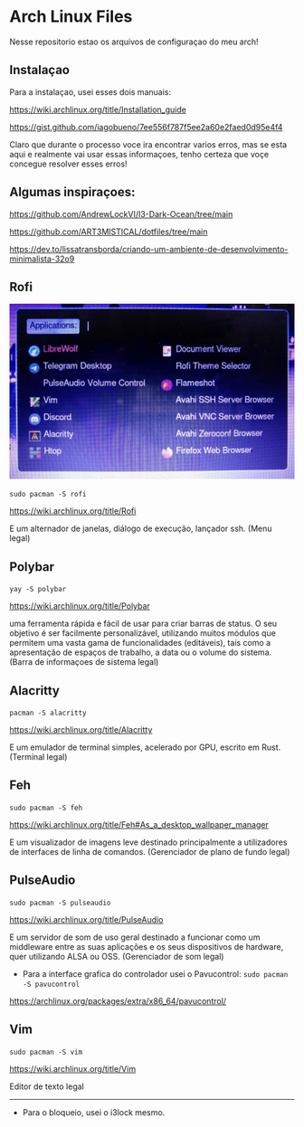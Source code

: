 # Arch Linux Files

Nesse repositorio estao os arquivos de configuraçao do meu arch!

## Instalaçao

Para a instalaçao, usei esses dois manuais:

https://wiki.archlinux.org/title/Installation_guide

https://gist.github.com/iagobueno/7ee556f787f5ee2a60e2faed0d95e4f4

Claro que durante o processo voce ira encontrar varios erros, mas se esta 
aqui e realmente vai usar essas informaçoes, tenho certeza que voçe concegue
resolver esses erros!

## Algumas inspiraçoes:

https://github.com/AndrewLockVI/I3-Dark-Ocean/tree/main

https://github.com/ART3MISTICAL/dotfiles/tree/main

https://dev.to/lissatransborda/criando-um-ambiente-de-desenvolvimento-minimalista-32o9

## Rofi

![rofi.jpg](./imagem/rofi.jpg)

`sudo pacman -S rofi`

https://wiki.archlinux.org/title/Rofi

E um alternador de janelas, diálogo de execução, lançador ssh. (Menu legal)

## Polybar
`yay -S polybar`

https://wiki.archlinux.org/title/Polybar

uma ferramenta rápida e fácil de usar para criar barras de status. O seu 
objetivo é ser facilmente personalizável, utilizando muitos módulos que 
permitem uma vasta gama de funcionalidades (editáveis), tais como a 
apresentação de espaços de trabalho, a data ou o volume do sistema. 
(Barra de informaçoes de sistema legal)

## Alacritty
`pacman -S alacritty`

https://wiki.archlinux.org/title/Alacritty

E um emulador de terminal simples, acelerado por GPU, escrito em Rust.
(Terminal legal)

## Feh
`sudo pacman -S feh`

https://wiki.archlinux.org/title/Feh#As_a_desktop_wallpaper_manager

E um visualizador de imagens leve destinado principalmente a utilizadores 
de interfaces de linha de comandos. (Gerenciador de plano de fundo legal)

## PulseAudio
`sudo pacman -S pulseaudio`

https://wiki.archlinux.org/title/PulseAudio

E um servidor de som de uso geral destinado a funcionar como um middleware 
entre as suas aplicações e os seus dispositivos de hardware, quer utilizando 
ALSA ou OSS. (Gerenciador de som legal)

- Para a interface grafica do controlador usei o Pavucontrol:
`sudo pacman -S pavucontrol`

https://archlinux.org/packages/extra/x86_64/pavucontrol/

## Vim
`sudo pacman -S vim`

https://wiki.archlinux.org/title/Vim

Editor de texto legal

---

* Para o bloqueio, usei o i3lock mesmo.
